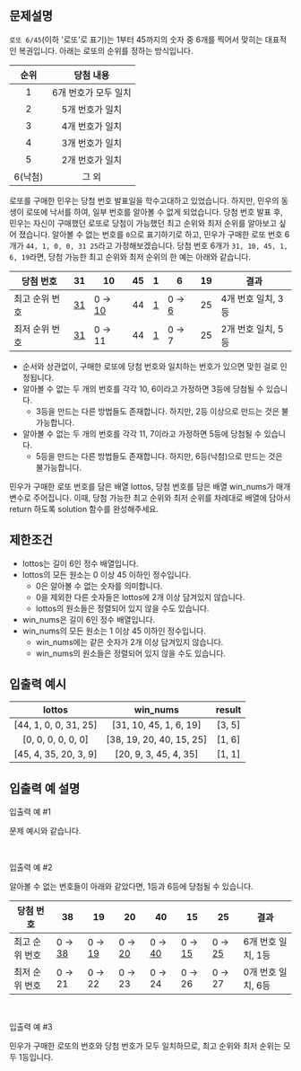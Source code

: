 ## 문제설명

`로또 6/45`(이하 '로또'로 표기)는 1부터 45까지의 숫자 중 6개를 찍어서 맞히는 대표적인 복권입니다. 아래는 로또의 순위를 정하는 방식입니다.

|  순위   |      당첨 내용       |
| :-----: | :------------------: |
|    1    | 6개 번호가 모두 일치 |
|    2    |   5개 번호가 일치    |
|    3    |   4개 번호가 일치    |
|    4    |   3개 번호가 일치    |
|    5    |   2개 번호가 일치    |
| 6(낙첨) |        그 외         |

로또를 구매한 민우는 당첨 번호 발표일을 학수고대하고 있었습니다. 하지만, 민우의 동생이 로또에 낙서를 하여, 일부 번호를 알아볼 수 없게 되었습니다. 당첨 번호 발표 후, 민우는 자신이 구매했던 로또로 당첨이 가능했던 최고 순위와 최저 순위를 알아보고 싶어 졌습니다.
알아볼 수 없는 번호를 `0`으로 표기하기로 하고, 민우가 구매한 로또 번호 6개가 `44, 1, 0, 0, 31 25`라고 가정해보겠습니다. 당첨 번호 6개가 `31, 10, 45, 1, 6, 19`라면, 당첨 가능한 최고 순위와 최저 순위의 한 예는 아래와 같습니다.

| 당첨 번호      | 31        | 10            | 45  | 1        | 6            | 19  | 결과               |
| -------------- | --------- | ------------- | --- | -------- | ------------ | --- | ------------------ |
| 최고 순위 번호 | <U>31</U> | 0 → <u>10</u> | 44  | <u>1</u> | 0 → <u>6</u> | 25  | 4개 번호 일치, 3등 |
| 최저 순위 번호 | <u>31</u> | 0 → 11        | 44  | <u>1</u> | 0 → 7        | 25  | 2개 번호 일치, 5등 |

- 순서와 상관없이, 구매한 로또에 당첨 번호와 일치하는 번호가 있으면 맞힌 걸로 인정됩니다.
- 알아볼 수 없는 두 개의 번호를 각각 10, 6이라고 가정하면 3등에 당첨될 수 있습니다.
  - 3등을 만드는 다른 방법들도 존재합니다. 하지만, 2등 이상으로 만드는 것은 불가능합니다.
- 알아볼 수 없는 두 개의 번호를 각각 11, 7이라고 가정하면 5등에 당첨될 수 있습니다.
  - 5등을 만드는 다른 방법들도 존재합니다. 하지만, 6등(낙첨)으로 만드는 것은 불가능합니다.

민우가 구매한 로또 번호를 담은 배열 lottos, 당첨 번호를 담은 배열 win_nums가 매개변수로 주어집니다. 이때, 당첨 가능한 최고 순위와 최저 순위를 차례대로 배열에 담아서 return 하도록 solution 함수를 완성해주세요.

## 제한조건

- lottos는 길이 6인 정수 배열입니다.
- lottos의 모든 원소는 0 이상 45 이하인 정수입니다.
  - 0은 알아볼 수 없는 숫자를 의미합니다.
  - 0을 제외한 다른 숫자들은 lottos에 2개 이상 담겨있지 않습니다.
  - lottos의 원소들은 정렬되어 있지 않을 수도 있습니다.
- win_nums은 길이 6인 정수 배열입니다.
- win_nums의 모든 원소는 1 이상 45 이하인 정수입니다.
  - win_nums에는 같은 숫자가 2개 이상 담겨있지 않습니다.
  - win_nums의 원소들은 정렬되어 있지 않을 수도 있습니다.

## 입출력 예시

|        lottos         |         win_nums         | result |
| :-------------------: | :----------------------: | :----: |
| [44, 1, 0, 0, 31, 25] |  [31, 10, 45, 1, 6, 19]  | [3, 5] |
|  [0, 0, 0, 0, 0, 0]   | [38, 19, 20, 40, 15, 25] | [1, 6] |
| [45, 4, 35, 20, 3, 9] |  [20, 9, 3, 45, 4, 35]   | [1, 1] |

## 입출력 예 설명

입출력 예 #1

문제 예시와 같습니다.

<br>

입출력 예 #2

알아볼 수 없는 번호들이 아래와 같았다면, 1등과 6등에 당첨될 수 있습니다.

| 당첨 번호      | 38            | 19            | 20            | 40            | 15            | 25            | 결과               |
| -------------- | ------------- | ------------- | ------------- | ------------- | ------------- | ------------- | ------------------ |
| 최고 순위 번호 | 0 → <u>38</u> | 0 → <u>19</u> | 0 → <u>20</u> | 0 → <u>40</u> | 0 → <u>15</u> | 0 → <u>25</u> | 6개 번호 일치, 1등 |
| 최저 순위 번호 | 0 → 21        | 0 → 22        | 0 → 23        | 0 → 24        | 0 → 26        | 0 → 27        | 0개 번호 일치, 6등 |

<br>

입출력 예 #3

민우가 구매한 로또의 번호와 당첨 번호가 모두 일치하므로, 최고 순위와 최저 순위는 모두 1등입니다.
